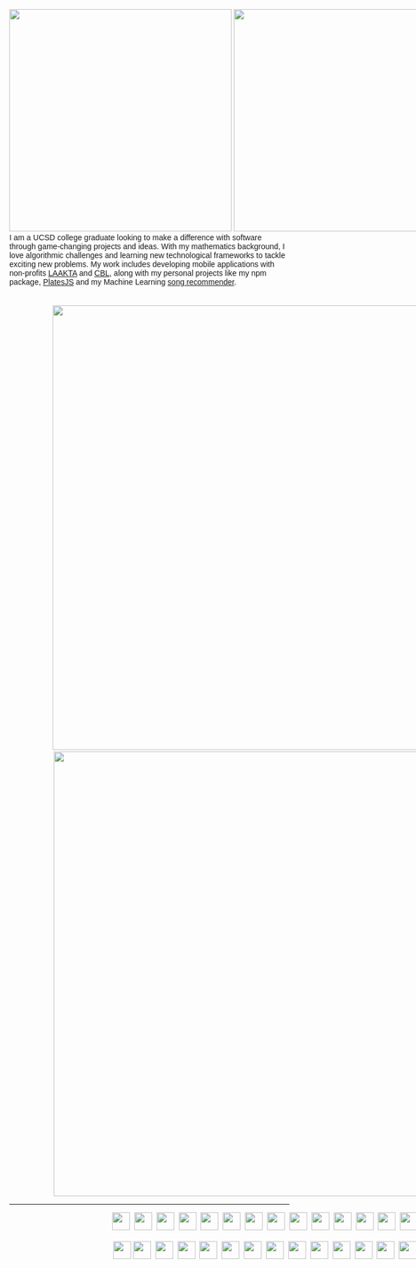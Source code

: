<div align="left" style="width:100vw;">
 <img style="height: 10vh;" class="img" src="https://readme-typing-svg.demolab.com/?font=Inter&duration=1&pause=2000&color=F7F7F7&repeat=false&width=160&height=100&lines=>+Hey!+I%27m+Assaf%2C" />
 <img style="height: 10vh;" class="img" src="https://readme-typing-svg.demolab.com/?font=Inter&duration=2000&pause=2000&color=FFFFFF&width=600&height=100&lines=a+software+engineer+at+NXP+Semiconductors;a+Unity+and+Unreal+Engine+game+developer;a+Google+tech+stack+enthusiast;an+open-source+contributor;a+math+fanatic" />
</div>

<div style="font-family:Helvetica;">I am a UCSD college graduate looking to make a difference with software through game-changing projects and ideas. With my mathematics background, I love algorithmic challenges and learning new technological frameworks to tackle exciting new problems. My work includes developing mobile applications with non-profits <a href="https://github.com/TritonSE/LAK-Goods-Transport-Application">LAAKTA</a> and <a href="https://github.com/TritonSE/CBL-Mobile-Application">CBL</a>, along with my personal projects like my npm package, <a href="https://www.npmjs.com/package/platesjs">PlatesJS</a> and my Machine Learning <a href="https://recommendsongs.live">song recommender</a>.</div><br><br>

<div align="center" style="width:100vw;">
 <img style="height: 20vh;" class="img" src="https://github-readme-stats.vercel.app/api?username=aworld1&show_icons=true&theme=transparent&hide_rank=true&text_color=FFFFFF&title_color=1ac2c4&icon_color=1ac2c4" />&nbsp;
 <img style="height: 20vh;" class="img" src="http://github-readme-streak-stats.herokuapp.com?user=aworld1&theme=dark" />
</div>
<hr>
<div align="center" style="width:100vw;">
 <a href="https://https://developer.mozilla.org/en-US/docs/Web/JavaScript"><img height="32" width="32" src="https://cdn.simpleicons.org/JavaScript/F7DF1E" /></a>&nbsp;
 <a href="https://www.typescriptlang.org/"><img height="32" width="32" src="https://cdn.simpleicons.org/TypeScript/3178C6" /></a>&nbsp;
 <a href="https://reactjs.org/"><img height="32" width="32" src="https://cdn.simpleicons.org/React/61DAFB" /></a>&nbsp;
 <a href="https://nodejs.org/en/"><img height="32" width="32" src="https://cdn.simpleicons.org/Node.js/339933" /></a>&nbsp;
 <a href="https://html.spec.whatwg.org/multipage/"><img height="32" width="32" src="https://cdn.simpleicons.org/HTML5/E34F26" /></a>&nbsp;
 <a href="https://www.w3.org/TR/css-2018/"><img height="32" width="32" src="https://cdn.simpleicons.org/CSS3/1572B6" /></a>&nbsp;
 <a href="https://firebase.google.com/"><img height="32" width="32" src="https://cdn.simpleicons.org/Firebase/FFCA28" /></a>&nbsp;
 <a href="https://flutter.dev/"><img height="32" width="32" src="https://cdn.simpleicons.org/Flutter/02569B" /></a>&nbsp;
 <a href="https://dart.dev/"><img height="32" width="32" src="https://cdn.simpleicons.org/Dart/0175C2" /></a>&nbsp;
 <a href="https://docs.oracle.com/javase/8/docs/technotes/guides/language/index.html"><img height="32" width="32" src="https://cdn.simpleicons.org/Oracle/F80000" /></a>&nbsp;
 <a href="https://docs.microsoft.com/en-us/dotnet/csharp/"><img height="32" width="32" src="https://cdn.simpleicons.org/CSharp/239120" /></a>&nbsp;
 <a href="http://www.cplusplus.com/"><img height="32" width="32" src="https://cdn.simpleicons.org/C++/00599C" /></a>&nbsp;
 <a href="https://www.python.org"><img height="32" width="32" src="https://cdn.simpleicons.org/Python/3776AB" /></a>&nbsp;
 <a href="https://unity.com/"><img height="32" width="32" src="https://cdn.simpleicons.org/Unity/FCFCFC" /></a>&nbsp;
 <a href="https://www.unrealengine.com/en-US/"><img height="32" width="32" src="https://cdn.simpleicons.org/UnrealEngine/F1EED9" /></a>
 <br>
 <br>
 <a href="https://www.apache.org/"><img height="32" width="32" src="https://cdn.simpleicons.org/Apache/D22128" /></a>
 <a href="https://www.jetbrains.com/"><img height="32" width="32" src="https://cdn.simpleicons.org/JetBrains/F0F0F0" /></a>&nbsp;
 <a href="https://www.vim.org/"><img height="32" width="32" src="https://cdn.simpleicons.org/Vim/019733" /></a>&nbsp;
 <a href="https://webpack.js.org/"><img height="32" width="32" src="https://cdn.simpleicons.org/Webpack/8DD6F9" /></a>&nbsp;
 <a href="https://developer.android.com/"><img height="32" width="32" src="https://cdn.simpleicons.org/Android/3DDC84" /></a>&nbsp;
 <a href="https://developer.apple.com/ios/"><img height="32" width="32" src="https://cdn.simpleicons.org/iOS/FCFCFC" /></a>&nbsp;
 <a href="https://www.pythonanywhere.com/"><img height="32" width="32" src="https://cdn.simpleicons.org/PythonAnywhere/1D9FD7" /></a>&nbsp;
 <a href="https://cordova.apache.org/"><img height="32" width="32" src="https://cdn.simpleicons.org/ApacheCordova/E8E8E8" /></a>&nbsp;
 <a href="https://flask.palletsprojects.com/en/2.1.x/"><img height="32" width="32" src="https://cdn.simpleicons.org/Flask/F0F0F0" /></a>&nbsp;
 <a href="https://www.mongodb.com/"><img height="32" width="32" src="https://cdn.simpleicons.org/MongoDB/47A248" /></a>&nbsp;
 <a href="https://yaml.org/"><img height="32" width="32" src="https://cdn.simpleicons.org/YAML/CB171E" /></a>&nbsp;
 <a href="https://www.json.org/json-en.html"><img height="32" width="32" src="https://cdn.simpleicons.org/JSON/FCFCFC" /></a>&nbsp;
 <a href="https://mochajs.org/"><img height="32" width="32" src="https://cdn.simpleicons.org/Mocha/8D6748" /></a>&nbsp;
 <a href="https://www.npmjs.com/"><img height="32" width="32" src="https://cdn.simpleicons.org/npm/CB3837" /></a>&nbsp;
 <a href="https://www.nxp.com/"><img height="32" width="32" src="https://cdn.simpleicons.org/NXP/ffb442" /></a>
</div>

